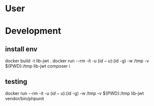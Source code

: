 # User

# Development
## install env
docker build -t lib-jwt .
docker run --rm -it -u $(id -u):$(id -g) -w /tmp -v ${PWD}:/tmp lib-jwt composer i
## testing
docker run --rm -it -u $(id -u):$(id -g) -w /tmp -v ${PWD}:/tmp lib-jwt vendor/bin/phpunit
